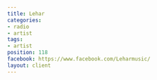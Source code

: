 ```yaml
---
title: Lehar
categories:
- radio
- artist
tags:
- artist
position: 118
facebook: https://www.facebook.com/Leharmusic/
layout: client
---
```



